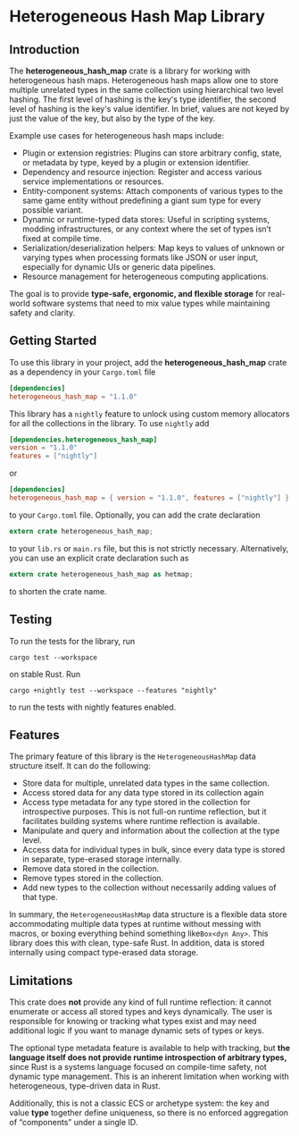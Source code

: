 # Heterogeneous Hash Map Library

## Introduction

The **heterogeneous_hash_map** crate is a library for working with heterogeneous hash maps. 
Heterogeneous hash maps allow one to store multiple unrelated types in the same collection using 
hierarchical two level hashing. The first level of hashing is the key's type identifier, the second 
level of hashing is the key's value identifier. In brief, values are not keyed by just the value of 
the key, but also by the type of the key.

Example use cases for heterogeneous hash maps include:

* Plugin or extension registries: Plugins can store arbitrary config, state, or metadata by type, keyed 
  by a plugin or extension identifier.
* Dependency and resource injection: Register and access various service implementations or resources.
* Entity-component systems: Attach components of various types to the same game entity without predefining 
  a giant sum type for every possible variant.
* Dynamic or runtime-typed data stores: Useful in scripting systems, modding infrastructures, or any 
  context where the set of types isn’t fixed at compile time.
* Serialization/deserialization helpers: Map keys to values of unknown or varying types when processing 
  formats like JSON or user input, especially for dynamic UIs or generic data pipelines.
* Resource management for heterogeneous computing applications.

The goal is to provide **type-safe, ergonomic, and flexible storage** for real-world software systems that 
need to mix value types while maintaining safety and clarity.

## Getting Started

To use this library in your project, add the **heterogeneous_hash_map** crate as a dependency in 
your `Cargo.toml` file

```toml
[dependencies]
heterogeneous_hash_map = "1.1.0"
```

This library has a `nightly` feature to unlock using custom memory allocators for all the 
collections in the library. To use `nightly` add

```toml
[dependencies.heterogeneous_hash_map]
version = "1.1.0"
features = ["nightly"]
```

or

```toml
[dependencies]
heterogeneous_hash_map = { version = "1.1.0", features = ["nightly"] }
```

to your `Cargo.toml` file. Optionally, you can add the crate declaration

```rust
extern crate heterogeneous_hash_map;
```

to your `lib.rs` or `main.rs` file, but this is not strictly necessary.
Alternatively, you can use an explicit crate declaration such as

```rust
extern crate heterogeneous_hash_map as hetmap;
```

to shorten the crate name.

## Testing

To run the tests for the library, run

```text
cargo test --workspace
```

on stable Rust. Run

```text
cargo +nightly test --workspace --features "nightly" 
```

to run the tests with nightly features enabled.

## Features

The primary feature of this library is the `HeterogeneousHashMap` data structure itself. 
It can do the following:

* Store data for multiple, unrelated data types in the same collection.
* Access stored data for any data type stored in its collection again
* Access type metadata for any type stored in the collection for introspective purposes. This is 
  not full-on runtime reflection, but it facilitates building systems where runtime reflection is 
  available. 
* Manipulate and query and information about the collection at the type level.
* Access data for individual types in bulk, since every data type is stored in separate, type-erased 
  storage internally.
* Remove data stored in the collection.
* Remove types stored in the collection.
* Add new types to the collection without necessarily adding values of that type.

In summary, the `HeterogeneousHashMap` data structure is a flexible data store accommodating 
multiple data types at runtime without messing with macros, or boxing everything behind 
something like`Box<dyn Any>`. This library does this with clean, type-safe Rust. In addition, data 
is stored internally using compact type-erased data storage.

## Limitations

This crate does **not** provide any kind of full runtime reflection: it cannot enumerate or access 
all stored types and keys dynamically. The user is responsible for knowing or tracking what types 
exist and may need additional logic if you want to manage dynamic sets of types or keys.

The optional type metadata feature is available to help with tracking, but **the language itself 
does not provide runtime introspection of arbitrary types,** since Rust is a systems language 
focused on compile-time safety, not dynamic type management. This is an inherent limitation when 
working with heterogeneous, type-driven data in Rust.

Additionally, this is not a classic ECS or archetype system: the key and value **type** together 
define uniqueness, so there is no enforced aggregation of “components” under a single ID.
